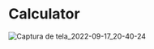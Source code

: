 # Calculator

![Captura de tela_2022-09-17_20-40-24](https://user-images.githubusercontent.com/110350826/190879777-6e1ce7e8-0260-4ad2-914f-d6c3b87512bd.png)
